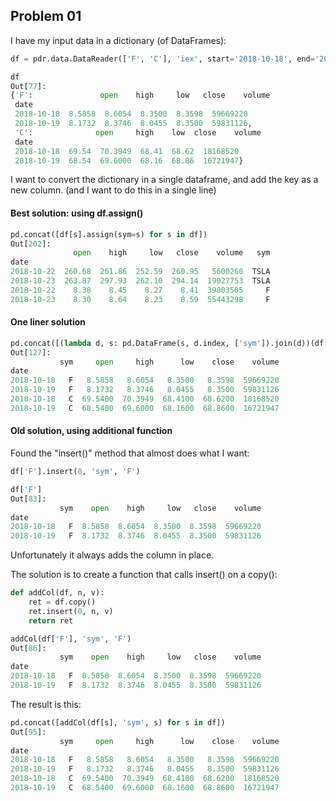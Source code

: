 ## Problem 01

I have my input data in a dictionary (of DataFrames):
```python
df = pdr.data.DataReader(['F', 'C'], 'iex', start='2018-10-18', end='2018-10-19')

df
Out[77]: 
{'F':               open    high     low   close    volume
 date                                                
 2018-10-18  8.5858  8.6054  8.3500  8.3598  59669220
 2018-10-19  8.1732  8.3746  8.0455  8.3500  59831126,
 'C':              open     high    low  close    volume
 date                                              
 2018-10-18  69.54  70.3949  68.41  68.62  18168520
 2018-10-19  68.54  69.6000  68.16  68.86  16721947}
```

I want to convert the dictionary in a single dataframe, and add the key as a new column.
(and I want to do this in a single line)


#### Best solution: using df.assign()
```python
pd.concat([df[s].assign(sym=s) for s in df])
Out[202]: 
			  open    high     low   close    volume   sym
date                                                      
2018-10-22  260.68  261.86  252.59  260.95   5600260  TSLA
2018-10-23  263.87  297.93  262.10  294.14  19027753  TSLA
2018-10-22    8.38    8.45    8.27    8.41  39803505     F
2018-10-23    8.30    8.64    8.23    8.59  55443298     F
```

#### One liner solution
```python
pd.concat([(lambda d, s: pd.DataFrame(s, d.index, ['sym']).join(d))(df[s], s) for s in df])
Out[127]: 
		   sym     open     high      low    close    volume
date                                                        
2018-10-18   F   8.5858   8.6054   8.3500   8.3598  59669220
2018-10-19   F   8.1732   8.3746   8.0455   8.3500  59831126
2018-10-18   C  69.5400  70.3949  68.4100  68.6200  18168520
2018-10-19   C  68.5400  69.6000  68.1600  68.8600  16721947
```

#### Old solution, using additional function

Found the "insert()" method that almost does what I want:
```python
df['F'].insert(0, 'sym', 'F')

df['F']
Out[83]: 
		   sym    open    high     low   close    volume
date                                                    
2018-10-18   F  8.5858  8.6054  8.3500  8.3598  59669220
2018-10-19   F  8.1732  8.3746  8.0455  8.3500  59831126
```
Unfortunately it always adds the column in place.

The solution is to create a function that calls insert() on a copy():
```python
def addCol(df, n, v):
	ret = df.copy()
	ret.insert(0, n, v)
	return ret

addCol(df['F'], 'sym', 'F')
Out[86]: 
		   sym    open    high     low   close    volume
date                                                    
2018-10-18   F  8.5858  8.6054  8.3500  8.3598  59669220
2018-10-19   F  8.1732  8.3746  8.0455  8.3500  59831126
```
The result is this:
```python
pd.concat([addCol(df[s], 'sym', s) for s in df])
Out[95]: 
		   sym     open     high      low    close    volume
date                                                        
2018-10-18   F   8.5858   8.6054   8.3500   8.3598  59669220
2018-10-19   F   8.1732   8.3746   8.0455   8.3500  59831126
2018-10-18   C  69.5400  70.3949  68.4100  68.6200  18168520
2018-10-19   C  68.5400  69.6000  68.1600  68.8600  16721947
```
